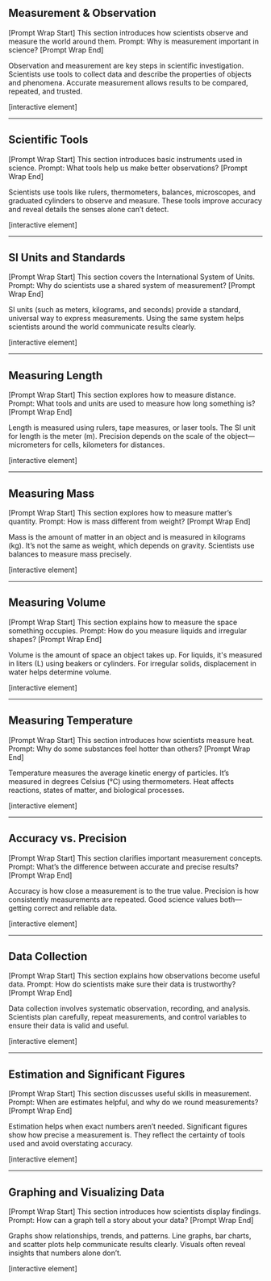 ## Measurement & Observation

\[Prompt Wrap Start]
This section introduces how scientists observe and measure the world around them. Prompt: Why is measurement important in science?
\[Prompt Wrap End]

Observation and measurement are key steps in scientific investigation. Scientists use tools to collect data and describe the properties of objects and phenomena. Accurate measurement allows results to be compared, repeated, and trusted.

\[interactive element]

---

## Scientific Tools

\[Prompt Wrap Start]
This section introduces basic instruments used in science. Prompt: What tools help us make better observations?
\[Prompt Wrap End]

Scientists use tools like rulers, thermometers, balances, microscopes, and graduated cylinders to observe and measure. These tools improve accuracy and reveal details the senses alone can’t detect.

\[interactive element]

---

## SI Units and Standards

\[Prompt Wrap Start]
This section covers the International System of Units. Prompt: Why do scientists use a shared system of measurement?
\[Prompt Wrap End]

SI units (such as meters, kilograms, and seconds) provide a standard, universal way to express measurements. Using the same system helps scientists around the world communicate results clearly.

\[interactive element]

---

## Measuring Length

\[Prompt Wrap Start]
This section explores how to measure distance. Prompt: What tools and units are used to measure how long something is?
\[Prompt Wrap End]

Length is measured using rulers, tape measures, or laser tools. The SI unit for length is the meter (m). Precision depends on the scale of the object—micrometers for cells, kilometers for distances.

\[interactive element]

---

## Measuring Mass

\[Prompt Wrap Start]
This section explores how to measure matter’s quantity. Prompt: How is mass different from weight?
\[Prompt Wrap End]

Mass is the amount of matter in an object and is measured in kilograms (kg). It’s not the same as weight, which depends on gravity. Scientists use balances to measure mass precisely.

\[interactive element]

---

## Measuring Volume

\[Prompt Wrap Start]
This section explains how to measure the space something occupies. Prompt: How do you measure liquids and irregular shapes?
\[Prompt Wrap End]

Volume is the amount of space an object takes up. For liquids, it's measured in liters (L) using beakers or cylinders. For irregular solids, displacement in water helps determine volume.

\[interactive element]

---

## Measuring Temperature

\[Prompt Wrap Start]
This section introduces how scientists measure heat. Prompt: Why do some substances feel hotter than others?
\[Prompt Wrap End]

Temperature measures the average kinetic energy of particles. It’s measured in degrees Celsius (°C) using thermometers. Heat affects reactions, states of matter, and biological processes.

\[interactive element]

---

## Accuracy vs. Precision

\[Prompt Wrap Start]
This section clarifies important measurement concepts. Prompt: What’s the difference between accurate and precise results?
\[Prompt Wrap End]

Accuracy is how close a measurement is to the true value. Precision is how consistently measurements are repeated. Good science values both—getting correct and reliable data.

\[interactive element]

---

## Data Collection

\[Prompt Wrap Start]
This section explains how observations become useful data. Prompt: How do scientists make sure their data is trustworthy?
\[Prompt Wrap End]

Data collection involves systematic observation, recording, and analysis. Scientists plan carefully, repeat measurements, and control variables to ensure their data is valid and useful.

\[interactive element]

---

## Estimation and Significant Figures

\[Prompt Wrap Start]
This section discusses useful skills in measurement. Prompt: When are estimates helpful, and why do we round measurements?
\[Prompt Wrap End]

Estimation helps when exact numbers aren’t needed. Significant figures show how precise a measurement is. They reflect the certainty of tools used and avoid overstating accuracy.

\[interactive element]

---

## Graphing and Visualizing Data

\[Prompt Wrap Start]
This section introduces how scientists display findings. Prompt: How can a graph tell a story about your data?
\[Prompt Wrap End]

Graphs show relationships, trends, and patterns. Line graphs, bar charts, and scatter plots help communicate results clearly. Visuals often reveal insights that numbers alone don’t.

\[interactive element]
